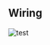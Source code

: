 ## Wiring

![test](https://github.com/Angel-Karaivanov/XIAO-RP2040/blob/main/Documents/ANLG_TSENS.jpg)